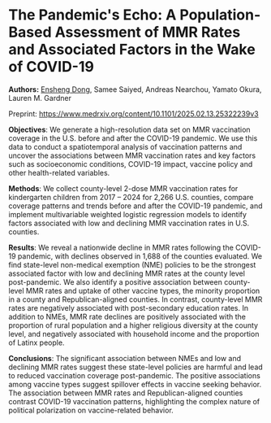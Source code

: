 # The Pandemic's Echo: A Population-Based Assessment of MMR Rates and Associated Factors in the Wake of COVID-19

**Authors:** [Ensheng Dong](https://github.com/enshengdong), Samee Saiyed, Andreas Nearchou, Yamato Okura, Lauren M. Gardner

Preprint: https://www.medrxiv.org/content/10.1101/2025.02.13.25322239v3

**Objectives**: We generate a high-resolution data set on MMR vaccination coverage in the U.S. before and after the COVID-19 pandemic. We use this data to conduct a spatiotemporal analysis of vaccination patterns and uncover the associations between MMR vaccination rates and key factors such as socioeconomic conditions, COVID-19 impact, vaccine policy and other health-related variables. 
 
**Methods**: We collect county-level 2-dose MMR vaccination rates for kindergarten children from 2017 – 2024 for 2,266 U.S. counties, compare coverage patterns and trends before and after the COVID-19 pandemic, and implement multivariable weighted logistic regression models to identify factors associated with low and declining MMR vaccination rates in U.S. counties.

**Results**: We reveal a nationwide decline in MMR rates following the COVID-19 pandemic, with declines observed in 1,688 of the counties evaluated. We find state-level non-medical exemption (NME) policies to be the strongest associated factor with low and declining MMR rates at the county level post-pandemic. We also identify a positive association between county-level MMR rates and uptake of other vaccine types, the minority proportion in a county and Republican-aligned counties. In contrast, county-level MMR rates are negatively associated with post-secondary education rates. In addition to NMEs, MMR rate declines are positively associated with the proportion of rural population and a higher religious diversity at the county level, and negatively associated with household income and the proportion of Latinx people. 

**Conclusions**: The significant association between NMEs and low and declining MMR rates suggest these state-level policies are harmful and lead to reduced vaccination coverage post-pandemic. The positive associations among vaccine types suggest spillover effects in vaccine seeking behavior. The association between MMR rates and Republican-aligned counties contrast COVID-19 vaccination patterns, highlighting the complex nature of political polarization on vaccine-related behavior.



